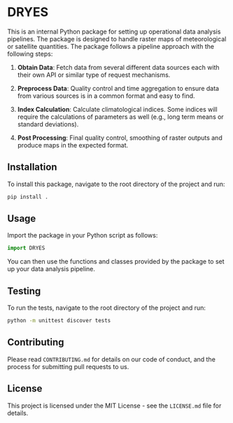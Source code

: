 # DRYES

This is an internal Python package for setting up operational data analysis pipelines. The package is designed to handle raster maps of meteorological or satellite quantities. The package follows a pipeline approach with the following steps:

1. **Obtain Data**: Fetch data from several different data sources each with their own API or similar type of request mechanisms.

2. **Preprocess Data**: Quality control and time aggregation to ensure data from various sources is in a common format and easy to find.

3. **Index Calculation**: Calculate climatological indices. Some indices will require the calculations of parameters as well (e.g., long term means or standard deviations).

4. **Post Processing**: Final quality control, smoothing of raster outputs and produce maps in the expected format.

## Installation

To install this package, navigate to the root directory of the project and run:

```bash
pip install .
```

## Usage

Import the package in your Python script as follows:

```python
import DRYES
```

You can then use the functions and classes provided by the package to set up your data analysis pipeline.

## Testing

To run the tests, navigate to the root directory of the project and run:

```bash
python -m unittest discover tests
```

## Contributing

Please read `CONTRIBUTING.md` for details on our code of conduct, and the process for submitting pull requests to us.

## License

This project is licensed under the MIT License - see the `LICENSE.md` file for details.